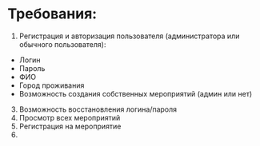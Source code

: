 # Требования:
 1. Регистрация и авторизация пользователя (администратора или обычного пользователя):
 - Логин
 - Пароль
 - ФИО
 - Город проживания
 - Возможность создания собственных мероприятий (админ или нет)
 3. Возможность восстановления логина/пароля
 4. Просмотр всех мероприятий
 5. Регистрация на мероприятие
 6. 
